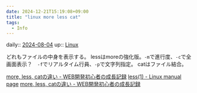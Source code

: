 ```yaml
---
date: 2024-12-21T15:19:08+09:00
title: "linux more less cat"
tags:
  - Info
---
```


daily:: [2024-08-04](/Daily_Note/2024-08-04.md)
up:: [Linux](Bar/Linux.md)

どれもファイルの中身を表示する。
lessはmoreの強化版。`-m`で進行度、`-c`で全画面表示？　`-f`でリアルタイム行員、`-p`で文字列指定。
catはファイル結合。

[more, less, catの違い - WEB開発初心者の成長記録](https://midori-kasugano.hatenadiary.org/entry/20100121/1264032849)
[less(1) - Linux manual page](https://www.man7.org/linux/man-pages/man1/less.1.html)
[more, less, catの違い - WEB開発初心者の成長記録](https://midori-kasugano.hatenadiary.org/entry/20100121/1264032849)